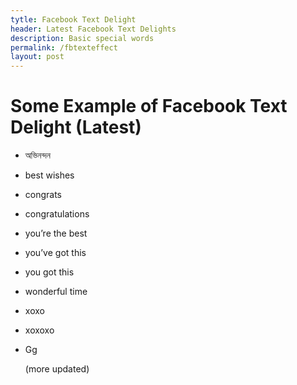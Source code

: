 ```yaml
---
tytle: Facebook Text Delight
header: Latest Facebook Text Delights
description: Basic special words
permalink: /fbtexteffect
layout: post
---
```


# Some Example of Facebook Text Delight (Latest)

- অভিনন্দন
- best wishes
- congrats
- congratulations
- you’re the best
- you’ve got this
- you got this
- wonderful time
- xoxo
- xoxoxo
- Gg
  
    (more updated)
